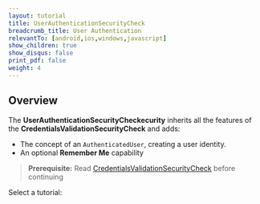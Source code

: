 ```yaml
---
layout: tutorial
title: UserAuthenticationSecurityCheck
breadcrumb_title: User Authentication
relevantTo: [android,ios,windows,javascript]
show_children: true
show_disqus: false
print_pdf: false
weight: 4
---
```

## Overview
The **UserAuthenticationSecurityCheckecurity** inherits all the features of the **CredentialsValidationSecurityCheck** and adds:

- The concept of an `AuthenticatedUser`, creating a user identity.
- An optional **Remember Me** capability

> **Prerequisite:** Read [CredentialsValidationSecurityCheck](../credentials-validation) before continuing 

Select a tutorial:
